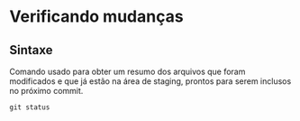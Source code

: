 # Verificando mudanças

## Sintaxe

Comando usado para obter um resumo dos arquivos que foram modificados e que já estão na área de staging, prontos para serem inclusos no próximo commit.

```shell
git status
```

